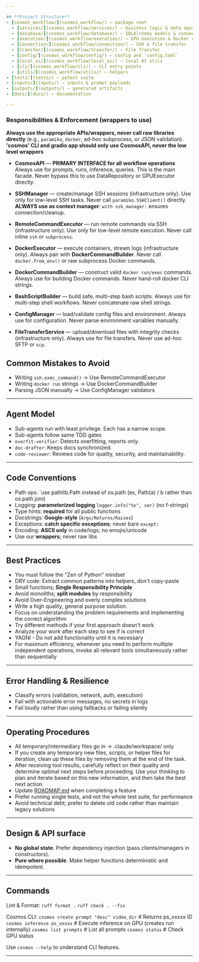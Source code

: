 ```yaml
---

## **Project Structure**
- [cosmos_workflow/](cosmos_workflow/) — package root
  - [services/](cosmos_workflow/services/) — business logic & data operations
  - [database/](cosmos_workflow/database/) — SQLAlchemy models & connection
  - [execution/](cosmos_workflow/execution/) — GPU execution & Docker commands
  - [connection/](cosmos_workflow/connection/) — SSH & file transfer
  - [transfer/](cosmos_workflow/transfer/) — File Transfer
  - [config/](cosmos_workflow/config/) — config and `config.toml`
  - [local_ai/](cosmos_workflow/local_ai/) — local AI utils
  - [cli/](cosmos_workflow/cli/) — CLI entry points
  - [utils/](cosmos_workflow/utils/) — helpers
- [tests/](tests/) — pytest suite
- [inputs/](inputs/) — inputs & prompt payloads
- [outputs/](outputs/) — generated artifacts
- [docs/](docs/) — documentation

---
```


### **Responsibilities & Enforcement** (wrappers to use)
**Always use the appropriate APIs/wrappers, never call raw libraries directly** (e.g., `paramiko`, `docker`, ad-hoc subprocess, or JSON validation).
**'cosmos' CLI and gradio app should only use CosmosAPI, never the low level wrappers**

* **CosmosAPI** — **PRIMARY INTERFACE for all workflow operations**
  Always use for prompts, runs, inference, queries. This is the main facade.
  Never bypass this to use DataRepository or GPUExecutor directly.

* **SSHManager** — create/manage SSH sessions (infrastructure only).
  Use only for low-level SSH tasks. Never call `paramiko.SSHClient()` directly.
  **ALWAYS use as context manager**: `with ssh_manager:` ensures connection/cleanup.

* **RemoteCommandExecutor** — run remote commands via SSH (infrastructure only).
  Use only for low-level remote execution. Never call inline `ssh` or `subprocess`.

* **DockerExecutor** — execute containers, stream logs (infrastructure only).
  Always pair with **DockerCommandBuilder**. Never call `docker.from_env()` or raw subprocess Docker commands.

* **DockerCommandBuilder** — construct valid `docker run/exec` commands.
  Always use for building Docker commands. Never hand-roll docker CLI strings.

* **BashScriptBuilder** — build safe, multi-step bash scripts.
  Always use for multi-step shell workflows. Never concatenate raw shell strings.

* **ConfigManager** — load/validate config files and environment.
  Always use for configuration. Never parse environment variables manually.

* **FileTransferService** — upload/download files with integrity checks (infrastructure only).
  Always use for file transfers. Never use ad-hoc SFTP or `scp`.

 ## **Common Mistakes to Avoid**
 - Writing `ssh.exec_command()` → Use RemoteCommandExecutor
 - Writing `docker run` strings → Use DockerCommandBuilder
 - Parsing JSON manually → Use ConfigManager validators

---

## **Agent Model**
 - Sub-agents run with least privilege. Each has a narrow scope.
 - Sub-agents follow same TDD gates
 - `overfit-verifier`: Detects overfitting, reports only.
 - `doc-drafter`: Keeps docs synchronized.
 - `code-reviewer`: Reviews code for quality, security, and maintainability.

---


## **Code Conventions**
 - Path ops: `use pathlib.Path instead of os.path (ex, Path(a) / b rather than os.path.join)
 - Logging: **parameterized logging** `logger.info("%s", var)` (no f-strings)
 - Type hints: **required** for all public functions
 - Docstrings: **Google-style** (`Args/Returns/Raises`)
 - Exceptions: **catch specific exceptions**; never bare `except:`
 - Encoding: **ASCII only** in code/logs; no emojis/unicode
 - Use our **wrappers**; never raw libs

---

## **Best Practices**
 - You must follow the "Zen of Python" mindset
 - DRY code: Extract common patterns into helpers, don't copy-paste
 - Small functions; **Single Responsibility Principle**
 - Avoid monoliths; **split modules** by responsibility
 - Avoid Over-Engineering and overly complex solutions
 - Write a high quality, general purpose solution.
 - Focus on understanding the problem requirements and implementing the correct algorithm
 - Try different methods if your first approach doesn't work
 - Analyze your work after each step to see if is correct
 - YAGNI - Do not add functionality until it is necessary
 - For maximum efficiency, whenever you need to perform multiple independent operations, invoke all relevant tools simultaneously rather than sequentially

---

## **Error Handling & Resilience**
- Classify errors (validation, network, auth, execution)
- Fail with actionable error messages, no secrets in logs
- Fail loudly rather than using fallbacks or failing silently

---

## **Operating Procedures**
- All temporary/intermediary files go in → .claude/workspace/ only
- If you create any temporary new files, scripts, or helper files for iteration, clean up these files by removing them at the end of the task.
- After receiving tool results, carefully reflect on their quality and determine optimal next steps before proceeding. Use your thinking to plan and iterate based on this new information, and then take the best next action.
- Update [ROADMAP.md](ROADMAP.md) when completing a feature
- Prefer running single tests, and not the whole test suite, for performance
- Avoid technical debt; prefer to delete old code rather than maintain legacy solutions
---

## **Design & API surface**
 - **No global state**. Prefer dependency injection (pass clients/managers in constructors).
 - **Pure where possible**. Make helper functions deterministic and idempotent.

---

## **Commands**
Lint & Format:
`ruff format .`
`ruff check . --fix`

Cosmos CLI:
`cosmos create prompt "desc" video_dir`  # Returns ps_xxxxx ID
`cosmos inference ps_xxxxx`             # Execute inference on GPU (creates run internally)
`cosmos list prompts`                   # List all prompts
`cosmos status`                         # Check GPU status

Use `cosmos --help` to understand CLI features.

---